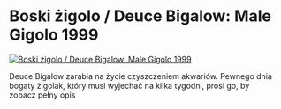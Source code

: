 Boski żigolo / Deuce Bigalow: Male Gigolo 1999 
=============
[![Boski żigolo / Deuce Bigalow: Male Gigolo 1999 ](http://vidos.pl/images/player.gif)](http://vidos.pl/boski-zigolo-deuce-bigalow-male-gigolo-1999)

 Deuce Bigalow zarabia na życie czyszczeniem akwariów. Pewnego dnia bogaty żigolak, który musi wyjechać na kilka tygodni, prosi go, by zobacz pełny opis
